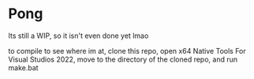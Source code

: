 # Pong


Its still a WIP, so it isn't even done yet lmao

to compile to see where im at, clone this repo, open x64 Native Tools For Visual Studios 2022, move to the directory of the cloned repo, and run make.bat
